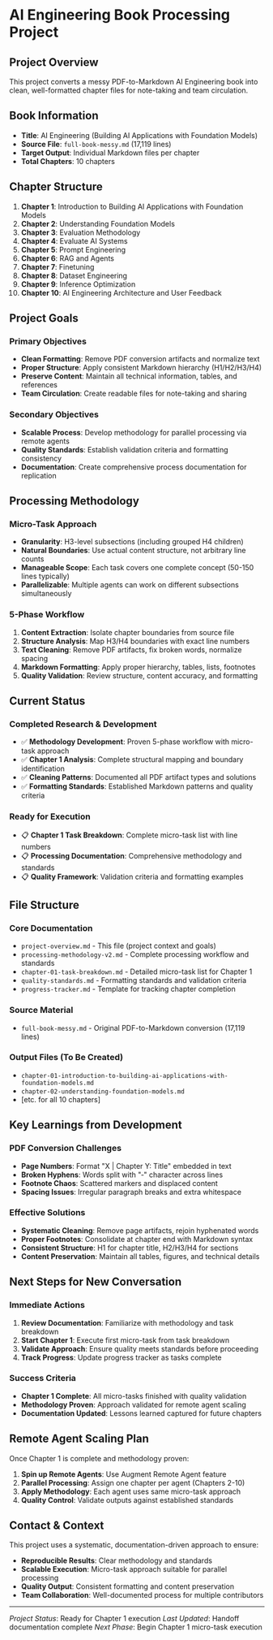 # AI Engineering Book Processing Project

## Project Overview

This project converts a messy PDF-to-Markdown AI Engineering book into clean, well-formatted chapter files for note-taking and team circulation.

## Book Information

- **Title**: AI Engineering (Building AI Applications with Foundation Models)
- **Source File**: `full-book-messy.md` (17,119 lines)
- **Target Output**: Individual Markdown files per chapter
- **Total Chapters**: 10 chapters

## Chapter Structure

1. **Chapter 1**: Introduction to Building AI Applications with Foundation Models
2. **Chapter 2**: Understanding Foundation Models  
3. **Chapter 3**: Evaluation Methodology
4. **Chapter 4**: Evaluate AI Systems
5. **Chapter 5**: Prompt Engineering
6. **Chapter 6**: RAG and Agents
7. **Chapter 7**: Finetuning
8. **Chapter 8**: Dataset Engineering
9. **Chapter 9**: Inference Optimization
10. **Chapter 10**: AI Engineering Architecture and User Feedback

## Project Goals

### Primary Objectives
- **Clean Formatting**: Remove PDF conversion artifacts and normalize text
- **Proper Structure**: Apply consistent Markdown hierarchy (H1/H2/H3/H4)
- **Preserve Content**: Maintain all technical information, tables, and references
- **Team Circulation**: Create readable files for note-taking and sharing

### Secondary Objectives
- **Scalable Process**: Develop methodology for parallel processing via remote agents
- **Quality Standards**: Establish validation criteria and formatting consistency
- **Documentation**: Create comprehensive process documentation for replication

## Processing Methodology

### Micro-Task Approach
- **Granularity**: H3-level subsections (including grouped H4 children)
- **Natural Boundaries**: Use actual content structure, not arbitrary line counts
- **Manageable Scope**: Each task covers one complete concept (50-150 lines typically)
- **Parallelizable**: Multiple agents can work on different subsections simultaneously

### 5-Phase Workflow
1. **Content Extraction**: Isolate chapter boundaries from source file
2. **Structure Analysis**: Map H3/H4 boundaries with exact line numbers
3. **Text Cleaning**: Remove PDF artifacts, fix broken words, normalize spacing
4. **Markdown Formatting**: Apply proper hierarchy, tables, lists, footnotes
5. **Quality Validation**: Review structure, content accuracy, and formatting

## Current Status

### Completed Research & Development
- ✅ **Methodology Development**: Proven 5-phase workflow with micro-task approach
- ✅ **Chapter 1 Analysis**: Complete structural mapping and boundary identification
- ✅ **Cleaning Patterns**: Documented all PDF artifact types and solutions
- ✅ **Formatting Standards**: Established Markdown patterns and quality criteria

### Ready for Execution
- 📋 **Chapter 1 Task Breakdown**: Complete micro-task list with line numbers
- 📋 **Processing Documentation**: Comprehensive methodology and standards
- 📋 **Quality Framework**: Validation criteria and formatting examples

## File Structure

### Core Documentation
- `project-overview.md` - This file (project context and goals)
- `processing-methodology-v2.md` - Complete processing workflow and standards
- `chapter-01-task-breakdown.md` - Detailed micro-task list for Chapter 1
- `quality-standards.md` - Formatting standards and validation criteria
- `progress-tracker.md` - Template for tracking chapter completion

### Source Material
- `full-book-messy.md` - Original PDF-to-Markdown conversion (17,119 lines)

### Output Files (To Be Created)
- `chapter-01-introduction-to-building-ai-applications-with-foundation-models.md`
- `chapter-02-understanding-foundation-models.md`
- [etc. for all 10 chapters]

## Key Learnings from Development

### PDF Conversion Challenges
- **Page Numbers**: Format "X | Chapter Y: Title" embedded in text
- **Broken Hyphens**: Words split with "‐" character across lines
- **Footnote Chaos**: Scattered markers and displaced content
- **Spacing Issues**: Irregular paragraph breaks and extra whitespace

### Effective Solutions
- **Systematic Cleaning**: Remove page artifacts, rejoin hyphenated words
- **Proper Footnotes**: Consolidate at chapter end with Markdown syntax
- **Consistent Structure**: H1 for chapter title, H2/H3/H4 for sections
- **Content Preservation**: Maintain all tables, figures, and technical details

## Next Steps for New Conversation

### Immediate Actions
1. **Review Documentation**: Familiarize with methodology and task breakdown
2. **Start Chapter 1**: Execute first micro-task from task breakdown
3. **Validate Approach**: Ensure quality meets standards before proceeding
4. **Track Progress**: Update progress tracker as tasks complete

### Success Criteria
- **Chapter 1 Complete**: All micro-tasks finished with quality validation
- **Methodology Proven**: Approach validated for remote agent scaling
- **Documentation Updated**: Lessons learned captured for future chapters

## Remote Agent Scaling Plan

Once Chapter 1 is complete and methodology proven:
1. **Spin up Remote Agents**: Use Augment Remote Agent feature
2. **Parallel Processing**: Assign one chapter per agent (Chapters 2-10)
3. **Apply Methodology**: Each agent uses same micro-task approach
4. **Quality Control**: Validate outputs against established standards

## Contact & Context

This project uses a systematic, documentation-driven approach to ensure:
- **Reproducible Results**: Clear methodology and standards
- **Scalable Execution**: Micro-task approach suitable for parallel processing
- **Quality Output**: Consistent formatting and content preservation
- **Team Collaboration**: Well-documented process for multiple contributors

---
*Project Status*: Ready for Chapter 1 execution
*Last Updated*: Handoff documentation complete
*Next Phase*: Begin Chapter 1 micro-task execution
